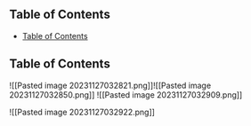 ## Table of Contents

  - [Table of Contents](#Table\of\Contents)

## Table of Contents


![[Pasted image 20231127032821.png]]![[Pasted image 20231127032850.png]]
![[Pasted image 20231127032909.png]]

![[Pasted image 20231127032922.png]]